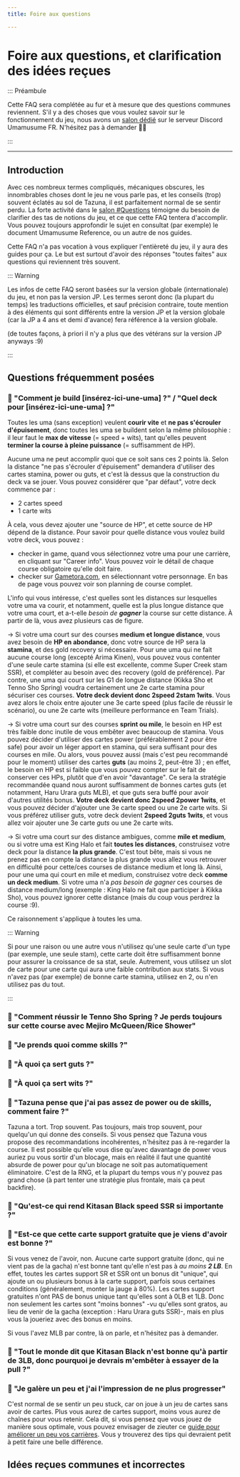 ```yaml
---
title: Foire aux questions

---
```



# Foire aux questions, et clarification des idées reçues 

::: Préambule

Cette FAQ sera complétée au fur et à mesure que des questions communes reviennent. S'il y a des choses que vous voulez savoir sur le fonctionnement du jeu, nous avons un [salon dédié](https://discord.com/channels/1349115403615600680/1356911172573597827) sur le serveur Discord Umamusume FR. N'hésitez pas à demander 👋🏿

:::

---

## Introduction

Avec ces nombreux termes compliqués, mécaniques obscures, les innombrables choses dont le jeu ne vous parle pas, et les conseils (trop) souvent éclatés au sol de Tazuna, il est parfaitement normal de se sentir perdu. La forte activité dans le [salon #Questions](https://discord.com/channels/1349115403615600680/1356911172573597827) témoigne du besoin de clarifier des tas de notions du jeu, et ce que cette FAQ tentera d'accomplir. Vous pouvez toujours approfondir le sujet en consultat (par exemple) le document Umamusume Reference, ou un autre de nos guides.

Cette FAQ n'a pas vocation à vous expliquer l'entièreté du jeu, il y aura des guides pour ça. Le but est surtout d'avoir des réponses "toutes faites" aux questions qui reviennent très souvent.

::: Warning

Les infos de cette FAQ seront basées sur la version globale (internationale) du jeu, et non pas la version JP. Les termes seront donc (la plupart du temps) les traductions officielles, et sauf précision contraire, toute mention à des éléments qui sont différents entre la version JP et la version globale (car la JP a 4 ans et demi d'avance) fera référence à la version globale.

(de toutes façons, à priori il n'y a plus que des vétérans sur la version JP anyways :9)

:::

## Questions fréquemment posées

### 🤔 "Comment je build  [insérez-ici-une-uma] ?" / "Quel deck pour [insérez-ici-une-uma] ?"

Toutes les uma (sans exception) veulent **courir vite** et **ne pas s'écrouler d'épuisement**, donc toutes les uma se buildent selon la même philosophie : il leur faut le **max de vitesse** (= speed + wits), tant qu'elles peuvent **terminer la course à pleine puissance** (= suffisamment de HP).

Aucune uma ne peut accomplir quoi que ce soit sans ces 2 points là. Selon la distance "ne pas s'écrouler d'épuisement" demandera d'utiliser des cartes stamina, power ou guts, et c'est là dessus que la construction du deck va se jouer. Vous pouvez considérer que "par défaut", votre deck commence par :

- 2 cartes speed
- 1 carte wits

À cela, vous devez ajouter une "source de HP", et cette source de HP dépend de la distance. Pour savoir pour quelle distance vous voulez build votre deck, vous pouvez :

- checker in game, quand vous sélectionnez votre uma pour une carrière, en cliquant sur "Career info". Vous pouvez voir le détail de chaque course obligatoire qu'elle doit faire.
- checker sur [Gametora.com](https://gametora.com/umamusume/characters), en sélectionnant votre personnage. En bas de page vous pouvez voir son planning de course complet.

L'info qui vous intéresse, c'est quelles sont les distances sur lesquelles votre uma va courir, et notamment, quelle est la plus longue distance que votre uma court, et a-t-elle *besoin de **gagner*** la course sur cette distance. À partir de là, vous avez plusieurs cas de figure.

→ Si votre uma court sur des courses **medium et longue distance**, vous avez besoin de **HP en abondance**, donc votre source de HP sera la **stamina**, et des gold recovery si nécessaire. Pour une uma qui ne fait aucune course long (excepté Arima Kinen), vous pouvez vous contenter d'une seule carte stamina (si elle est excellente, comme Super Creek stam SSR), et compléter au besoin avec des recovery (gold de préférence). Par contre, une uma qui court sur les G1 de longue distance (Kikka Sho et Tenno Sho Spring) voudra certainement une 2e carte stamina pour sécuriser ces courses. **Votre deck devient donc 2speed 2stam 1wits**. Vous avez alors le choix entre ajouter une 3e carte speed (plus facile de réussir le scénario), ou une 2e carte wits (meilleure performance en Team Trials).

→ Si votre uma court sur des courses **sprint ou mile**, le besoin en HP est très faible donc inutile de vous embêter avec beaucoup de stamina. Vous pouvez décider d'utiliser des cartes power (préférablement 2 pour être safe) pour avoir un léger apport en stamina, qui sera suffisant pour des courses en mile. Ou alors, vous pouvez aussi (mais c'est peu recommandé pour le moment) utiliser des cartes **guts** (au moins 2, peut-être 3) ; en effet, le besoin en HP est si faible que vous pouvez compter sur le fait de conserver ces HPs, plutôt que d'en avoir "davantage". Ce sera la stratégie recommandée quand nous auront suffisamment de bonnes cartes guts (et notamment, Haru Urara guts MLB), et que guts sera buffé pour avoir d'autres utilités bonus. **Votre deck devient donc 2speed 2power 1wits**, et vous pouvez décider d'ajouter une 3e carte speed ou une 2e carte wits. Si vous préférez utiliser guts, votre deck devient **2speed 2guts 1wits**, et vous allez voir ajouter une 3e carte *guts* ou une 2e carte wits.

→ Si votre uma court sur des distance ambigues, comme **mile et medium**, ou si votre uma est King Halo et fait **toutes les distances**, construisez votre deck pour la distance **la plus grande**. C'est tout bête, mais si vous ne prenez pas en compte la distance la plus grande vous allez vous retrouver en difficulté pour cette/ces courses de distance medium et long là. Ainsi, pour une uma qui court en mile et medium, construisez votre deck **comme un deck medium**. Si votre uma n'a *pas besoin de gagner* ces courses de distance medium/long (exemple : King Halo ne fait que participer à Kikka Sho), vous pouvez ignorer cette distance (mais du coup vous perdrez la course :9).

Ce raisonnement s'applique à toutes les uma.

::: Warning

Si pour une raison ou une autre vous n'utilisez qu'une seule carte d'un type (par exemple, une seule stam), cette carte doit être suffisamment bonne pour assurer la croissance de sa stat, seule. Autrement, vous utilisez un slot de carte pour une carte qui aura une faible contribution aux stats. Si vous n'avez pas (par exemple) de bonne carte stamina, utilisez en 2, ou n'en utilisez pas du tout.

:::

### 🤔 "Comment réussir le Tenno Sho Spring ? Je perds toujours sur cette course avec Mejiro McQueen/Rice Shower"

### 🤔 "Je prends quoi comme skills ?"

### 🤔 "À quoi ça sert guts ?"

### 🤔 "À quoi ça sert wits ?"

### 🤔 "Tazuna pense que j'ai pas assez de power ou de skills, comment faire ?"

Tazuna a tort. Trop souvent. Pas toujours, mais trop souvent, pour quelqu'un qui donne des conseils. Si vous pensez que Tazuna vous propose des recommandations incohérentes, n'hésitez pas à re-regarder la course. Il est possible qu'elle vous dise qu'avec davantage de power vous auriez pu vous sortir d'un blocage, mais en réalité il faut une quantité absurde de power pour qu'un blocage ne soit pas automatiquement éliminatoire. C'est de la RNG, et la plupart du temps vous n'y pouvez pas grand chose (à part tenter une stratégie plus frontale, mais ça peut backfire).

### 🤔 "Qu'est-ce qui rend Kitasan Black speed SSR si importante ?"

### 🤔 "Est-ce que cette carte support gratuite que je viens d'avoir est bonne ?"
Si vous venez de l'avoir, non. Aucune carte support gratuite (donc, qui ne vient pas de la gacha) n'est bonne tant qu'elle n'est pas à *au moins **2 LB***. En effet, toutes les cartes support SR et SSR ont un bonus dit "unique", qui ajoute un ou plusieurs bonus à la carte support, parfois sous certaines conditions (généralement, monter la jauge à 80%). Les cartes support gratuites n'ont PAS de bonus unique tant qu'elles sont à 0LB et 1LB. Donc non seulement les cartes sont "moins bonnes" -vu qu'elles sont gratos, au lieu de venir de la gacha (exception : Haru Urara guts SSR)-, mais en plus vous la joueriez avec des bonus en moins.

Si vous l'avez MLB par contre, là on parle, et n'hésitez pas à demander.

### 🤔 "Tout le monde dit que Kitasan Black n'est bonne qu'à partir de 3LB, donc pourquoi je devrais m'embêter à essayer de la pull ?"

### 🤔 "Je galère un peu et j'ai l'impression de ne plus progresser"
C'est normal de se sentir un peu stuck, car on joue à un jeu de cartes sans avoir de cartes. Plus vous aurez de cartes support, moins vous aurez de chaînes pour vous retenir. Cela dit, si vous pensez que vous jouez de manière sous optimale, vous pouvez envisager de zieuter ce [guide pour améliorer un peu vos carrières](https://yamakyu.notion.site/Astuces-pour-am-liorer-vos-runs-d-entrainements-193b1daa914b800ba7a6deb94334d853). Vous y trouverez des tips qui devraient petit à petit faire une belle différence.

## Idées reçues communes et incorrectes

